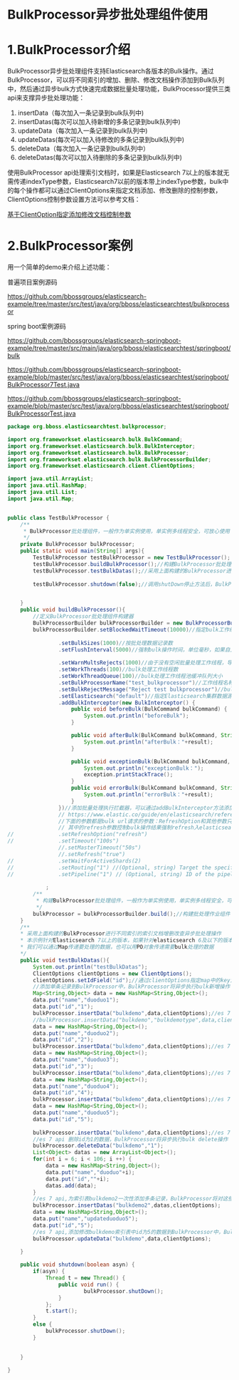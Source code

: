# BulkProcessor异步批处理组件使用

# 1.BulkProcessor介绍

BulkProcessor异步批处理组件支持Elasticsearch各版本的Bulk操作。通过BulkProcessor，可以将不同索引的增加、删除、修改文档操作添加到Bulk队列中，然后通过异步bulk方式快速完成数据批量处理功能，BulkProcessor提供三类api来支撑异步批处理功能：

1. insertData（每次加入一条记录到bulk队列中)
2. insertDatas(每次可以加入待新增的多条记录到bulk队列中)
3. updateData（每次加入一条记录到bulk队列中)
4. updateDatas(每次可以加入待修改的多条记录到bulk队列中)
5. deleteData（每次加入一条记录到bulk队列中）
6. deleteDatas(每次可以加入待删除的多条记录到bulk队列中)

使用BulkProcessor api处理索引文档时，如果是Elasticsearch 7以上的版本就无需传递indexType参数，Elasticsearch7以前的版本带上indexType参数，bulk中的每个操作都可以通过ClientOptions来指定文档添加、修改删除的控制参数，ClientOptions控制参数设置方法可以参考文档：

[基于ClientOption指定添加修改文档控制参数](https://esdoc.bbossgroups.com/#/development?id=_482-基于clientoptionupdateoption指定添加修改文档控制参数)

# 2.BulkProcessor案例
用一个简单的demo来介绍上述功能：

普遍项目案例源码

https://github.com/bbossgroups/elasticsearch-example/tree/master/src/test/java/org/bboss/elasticsearchtest/bulkprocessor

spring boot案例源码

https://github.com/bbossgroups/elasticsearch-springboot-example/tree/master/src/main/java/org/bboss/elasticsearchtest/springboot/bulk

https://github.com/bbossgroups/elasticsearch-springboot-example/blob/master/src/test/java/org/bboss/elasticsearchtest/springboot/BulkProcessor7Test.java

https://github.com/bbossgroups/elasticsearch-springboot-example/blob/master/src/test/java/org/bboss/elasticsearchtest/springboot/BulkProcessorTest.java



```java
package org.bboss.elasticsearchtest.bulkprocessor;

import org.frameworkset.elasticsearch.bulk.BulkCommand;
import org.frameworkset.elasticsearch.bulk.BulkInterceptor;
import org.frameworkset.elasticsearch.bulk.BulkProcessor;
import org.frameworkset.elasticsearch.bulk.BulkProcessorBuilder;
import org.frameworkset.elasticsearch.client.ClientOptions;

import java.util.ArrayList;
import java.util.HashMap;
import java.util.List;
import java.util.Map;


public class TestBulkProcessor {
	/**
	 * BulkProcessor批处理组件，一般作为单实例使用，单实例多线程安全，可放心使用
	 */
	private BulkProcessor bulkProcessor;
	public static void main(String[] args){
		TestBulkProcessor testBulkProcessor = new TestBulkProcessor();
		testBulkProcessor.buildBulkProcessor();//构建BulkProcessor批处理组件
		testBulkProcessor.testBulkDatas();//采用上面构建的BulkProcessor进行不同索引的索引文档增删改查异步批处理操作
        
		testBulkProcessor.shutdown(false);//调用shutDown停止方法后，BulkProcessor不会接收新的请求，但是会处理完所有已经进入bulk队列的数据


	}
	public void buildBulkProcessor(){
		//定义BulkProcessor批处理组件构建器
		BulkProcessorBuilder bulkProcessorBuilder = new BulkProcessorBuilder();
		bulkProcessorBuilder.setBlockedWaitTimeout(10000)//指定bulk工作线程缓冲队列已满时后续添加的bulk处理排队等待时间，如果超过指定的时候bulk将被拒绝处理，单位：毫秒，默认为0，不拒绝并一直等待成功为止				
				
				.setBulkSizes(1000)//按批处理数据记录数
				.setFlushInterval(5000)//强制bulk操作时间，单位毫秒，如果自上次bulk操作flushInterval毫秒后，数据量没有满足BulkSizes对应的记录数，但是有记录，那么强制进行bulk处理
				
				.setWarnMultsRejects(1000)//由于没有空闲批量处理工作线程，导致bulk处理操作出于阻塞等待排队中，BulkProcessor会对阻塞等待排队次数进行计数统计，bulk处理操作被每被阻塞排队WarnMultsRejects次（1000次），在日志文件中输出拒绝告警信息
				.setWorkThreads(100)//bulk处理工作线程数
				.setWorkThreadQueue(100)//bulk处理工作线程池缓冲队列大小
				.setBulkProcessorName("test_bulkprocessor")//工作线程名称，实际名称为BulkProcessorName-+线程编号
				.setBulkRejectMessage("Reject test bulkprocessor")//bulk处理操作被每被拒绝WarnMultsRejects次（1000次），在日志文件中输出拒绝告警信息提示前缀
				.setElasticsearch("default")//指定Elasticsearch集群数据源名称，bboss可以支持多数据源
				.addBulkInterceptor(new BulkInterceptor() {
					public void beforeBulk(BulkCommand bulkCommand) {
						System.out.println("beforeBulk");
					}

					public void afterBulk(BulkCommand bulkCommand, String result) {
						System.out.println("afterBulk："+result);
					}

					public void exceptionBulk(BulkCommand bulkCommand, Throwable exception) {
						System.out.println("exceptionBulk：");
						exception.printStackTrace();
					}
					public void errorBulk(BulkCommand bulkCommand, String result) {
						System.out.println("errorBulk："+result);
					}
				})//添加批量处理执行拦截器，可以通过addBulkInterceptor方法添加多个拦截器
				// https://www.elastic.co/guide/en/elasticsearch/reference/current/docs-bulk.html
				//下面的参数都是bulk url请求的参数：RefreshOption和其他参数只能二选一，配置了RefreshOption,就不能配置其他参数,refreshOption值格式：类似于refresh=true&&aaaa=bb&cc=dd&zz=ee这种形式，将相关参数拼接成合法的url参数格式
				// 其中的refresh参数控制bulk操作结果强制refresh入elasticsearch，便于实时查看数据，测试环境可以打开，生产不要设置
//				.setRefreshOption("refresh")
//				.setTimeout("100s")
				//.setMasterTimeout("50s")
				//.setRefresh("true")
//				.setWaitForActiveShards(2)
//				.setRouting("1") //(Optional, string) Target the specified primary shard.
//				.setPipeline("1") // (Optional, string) ID of the pipeline to use to preprocess incoming documents.
				
            ;
		/**
		 * 构建BulkProcessor批处理组件，一般作为单实例使用，单实例多线程安全，可放心使用
		 */
		bulkProcessor = bulkProcessorBuilder.build();//构建批处理作业组件
	}
    /**
    * 采用上面构建的BulkProcessor进行不同索引的索引文档增删改查异步批处理操作
    * 本示例针对Elasticsearch 7以上的版本，如果针对elasticsearch 6及以下的版本，只要在对应的方法上加上indexType参数即可
    * 我们可以通过Map传递要处理的数据，也可以用PO对象传递需要bulk处理的数据
    */
	public void testBulkDatas(){
		System.out.println("testBulkDatas");
		ClientOptions clientOptions = new ClientOptions();
		clientOptions.setIdField("id");//通过clientOptions指定map中的key为id的字段值作为文档_id
        //添加单条记录到BulkProcessor中，BulkProcessor将异步执行bulk新增操作
		Map<String,Object> data = new HashMap<String,Object>();
		data.put("name","duoduo1");
		data.put("id","1");
		bulkProcessor.insertData("bulkdemo",data,clientOptions);//es 7 api，往索引表bulkdemo中添加数据，通过clientOptions指定id的值作为文档_id
        //bulkProcessor.insertData("bulkdemo","bulkdemotype",data,clientOptions);//es 6及以下版本 api，往索引表bulkdemo对应的bulkdemotype中添加数据，通过clientOptions指定id的值作为文档_id
		data = new HashMap<String,Object>();
		data.put("name","duoduo2");
		data.put("id","2");
		bulkProcessor.insertData("bulkdemo",data,clientOptions);//es 7 api，往索引表bulkdemo中添加数据，通过clientOptions指定id的值作为文档_id
		data = new HashMap<String,Object>();
		data.put("name","duoduo3");
		data.put("id","3");
		bulkProcessor.insertData("bulkdemo",data,clientOptions);//es 7 api，往索引表bulkdemo中添加数据，通过clientOptions指定id的值作为文档_id
		data = new HashMap<String,Object>();
		data.put("name","duoduo4");
		data.put("id","4");
		bulkProcessor.insertData("bulkdemo",data,clientOptions);//es 7 api，往索引表bulkdemo中添加数据，通过clientOptions指定id的值作为文档_id
		data = new HashMap<String,Object>();
		data.put("name","duoduo5");
		data.put("id","5");
 
		bulkProcessor.insertData("bulkdemo",data,clientOptions);//es 7 api，往索引表bulkdemo中添加数据，通过clientOptions指定id的值作为文档_id
        //es 7 api 删除id为1的数据，BulkProcessor将异步执行bulk delete操作
		bulkProcessor.deleteData("bulkdemo","1");
		List<Object> datas = new ArrayList<Object>();
		for(int i = 6; i < 106; i ++) {
			data = new HashMap<String,Object>();
			data.put("name","duoduo"+i);
			data.put("id",""+i);
			datas.add(data);
		}
        //es 7 api,为索引表bulkdemo2一次性添加多条记录，BulkProcessor将对这些记录按批执行异步bulk新增操作
		bulkProcessor.insertDatas("bulkdemo2",datas,clientOptions);
		data = new HashMap<String,Object>();
		data.put("name","updateduoduo5");
		data.put("id","5");
        //es 7 api,添加修改bulkdemo索引表中id为5的数据到BulkProcessor中，BulkProcessor将异步执行bulk更新update操作
		bulkProcessor.updateData("bulkdemo",data,clientOptions);

	}
    
    public void shutdown(boolean asyn) {
		if(asyn) {
			Thread t = new Thread() {
				public void run() {
						bulkProcessor.shutDown();
				}
			};
			t.start();
		}
		else {
			bulkProcessor.shutDown();
		}

		
	}

}

```

